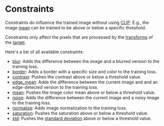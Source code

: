 # Constraints 

Constraints do influence the trained image without using [CLIP](https://github.com/openai/CLIP/).
E.g., the image [mean](reference.md#targetsconstraintsmean) can be trained
to be above or below a specific threshold. 

Constraints only affect the pixels that are processed by
the [transforms](reference.md#targetstransforms) of the [target](reference.md#targets). 

Here's a list of all available constraints:

- [blur](reference.md#targetsconstraintsblur): Adds the difference between the image and a blurred version to
    the training loss.
- [border](reference.md#targetsconstraintsborder): Adds a border with a specific size and color to the training loss.
- [contrast](reference.md#targetsconstraintscontrast): Pushes the contrast above or below a threshold value.
- [edge_mean](reference.md#targetsconstraintsedge_mean): Adds the difference between the current image and
    and an edge-detected version to the training loss.
- [mean](reference.md#targetsconstraintsmean): Pushes the image color mean above or below a threshold value.
- [noise](reference.md#targetsconstraintsnoise): Adds the difference between the current image and
    a noisy image to the training loss.
- [normalize](reference.md#targetsconstraintsnormalize): Adds image normalization to the training loss.
- [saturation](reference.md#targetsconstraintssaturation): Pushes the saturation above or below a threshold value.
- [std](reference.md#targetsconstraintsstd): Pushes the [standard deviation](https://en.wikipedia.org/wiki/Standard_deviation)
    above or below a threshold value.

